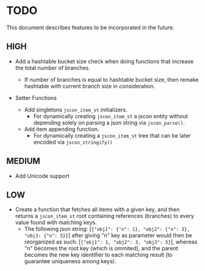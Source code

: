 # TODO

This document describes features to be incorporated in the future.

## HIGH

- Add a hashtable bucket size check when doing functions that increase the total number of branches.
  - If number of branches is equal to hashtable bucket size, then remake hashtable with current branch size in consideration.

- Setter Functions
  - Add singletons `jscon_item_st` initializers.
    - For dynamically creating `jscon_item_st` a jscon entity without depending solely on parsing a json string via `jscon_parse()`.
  - Add item appending function.
    - For dynamically creating a `jscon_item_st` tree that can be later encoded via `jscon_stringify()`

## MEDIUM

- Add Unicode support

## LOW

- Create a function that fetches all items with a given key, and then returns a `jscon_item_st` root containing references (branches) to every value found with matching keys.
  - The following json string: [`{"obj1": {"n": 1}, "obj2": {"n": 3}, "obj3: {"n": 5}}`] after giving "n" key as parameter would then be reorganized as such: [`{"obj1": 1, "obj2": 3, "obj3": 5}`], whereas "n" becomes the root key (which is ommited), and the parent becomes the new key identifier to each matching result (to guarantee uniqueness among keys).

  

